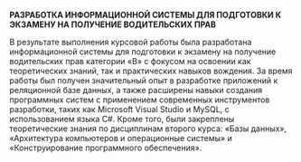 **РАЗРАБОТКА ИНФОРМАЦИОННОЙ СИСТЕМЫ ДЛЯ ПОДГОТОВКИ К ЭКЗАМЕНУ НА ПОЛУЧЕНИЕ ВОДИТЕЛЬСКИХ ПРАВ**

В результате выполнения курсовой работы была разработана информационной системы для подготовки к экзамену на получение водительских прав категории «B» с фокусом на освоении как теоретических знаний, так и практических навыков вождения. За время работы был получен значительный опыт в разработке приложений к реляционной базе данных, а также расширены навыки создания программных систем с применением современных инструментов разработки, таких как Microsoft Visual Studio и MySQL, с использованием языка C#. Кроме того, были закреплены теоретические знания по дисциплинам второго курса: «Базы данных», «Архитектура компьютеров и операционные системы» и «Конструирование программного обеспечения».

